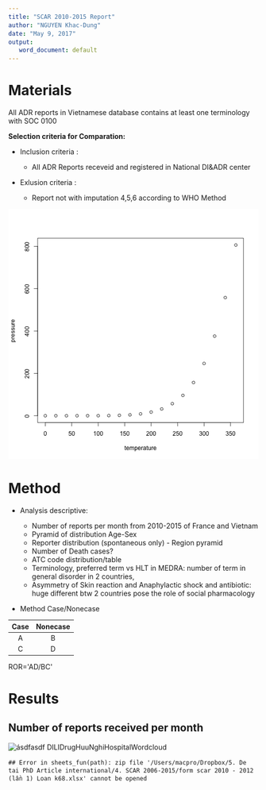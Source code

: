 ```yaml
---
title: "SCAR 2010-2015 Report"
author: "NGUYEN Khac-Dung"
date: "May 9, 2017"
output:
   word_document: default
---
```





# Materials
All ADR reports in Vietnamese database contains at least one terminology with SOC 0100

**Selection criteria for Comparation:**  

  * Inclusion criteria :  
      + All ADR Reports receveid and registered in National DI&ADR center 
      
  * Exlusion criteria :  
      + Report not with imputation 4,5,6 according to WHO Method
     
    
![Selection criteria](figure/unnamed-chunk-1-1.png)

# Method 
* Analysis descriptive:  
   
     + Number of reports per month from 2010-2015 of France and Vietnam
     + Pyramid of distribution Age-Sex
     + Reporter distribution (spontaneous only) - Region pyramid
     + Number of Death cases?
     + ATC code distribution/table
     + Terminology, preferred term vs HLT in MEDRA: number of term in general disorder in 2 countries, 
     + Asymmetry of Skin reaction and Anaphylactic shock and antibiotic: huge different btw 2 countries pose the role of social pharmacology  
 
* Method Case/Nonecase  

Case            | Nonecase
:-------------: | :-------------: 
A               | B        
C               | D       

ROR='AD/BC'

# Results
## Number of reports received per month
![ásdfasdf DILIDrugHuuNghiHospitalWordcloud ](Plot/DILIDrugHuuNghiHospitalWordcloud.png)

```
## Error in sheets_fun(path): zip file '/Users/macpro/Dropbox/5. De tai PhD Article international/4. SCAR 2006-2015/form scar 2010 - 2012 (lần 1) Loan k68.xlsx' cannot be opened
```

